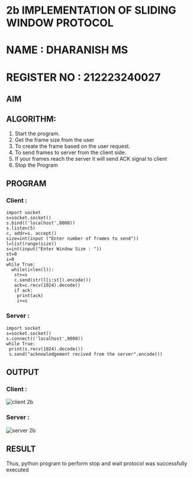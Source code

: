 # 2b IMPLEMENTATION OF SLIDING WINDOW PROTOCOL
# NAME : DHARANISH MS
# REGISTER NO : 212223240027

## AIM
## ALGORITHM:
1. Start the program.
2. Get the frame size from the user
3. To create the frame based on the user request.
4. To send frames to server from the client side.
5. If your frames reach the server it will send ACK signal to client
6. Stop the Program
## PROGRAM
### Client :
```
import socket
s=socket.socket()
s.bind(('localhost',8000))
s.listen(5)
c, addr=s. accept()
size=int(input ("Enter number of frames to send"))
l=list(range(size))
s=int(input("Enter Window Size : "))
st=0
i=0
while True:
  while(i<len(l)):
   st+=s
   c.send(str(l[i:st]).encode())
   ack=c.recv(1024).decode()
   if ack:
    print(ack)
    i+=s
```

### Server :
```
import socket
s=socket.socket()
s.connect(('localhost',8000))
while True:
 print(s.recv(1024).decode())
 s.send("acknowledgement recived from the server".encode())
```

## OUTPUT 
### Client :
![client 2b](https://github.com/MSDharanish-23011819/2b_SLIDING_WINDOW_PROTOCOL/assets/147139454/03a2f3d3-2325-45f8-8cef-4633651397c9)


### Server :
![server 2b](https://github.com/MSDharanish-23011819/2b_SLIDING_WINDOW_PROTOCOL/assets/147139454/6fc719f0-ee8e-4340-8b0a-bc0898bb977f)


## RESULT
Thus, python program to perform stop and wait protocol was successfully executed
